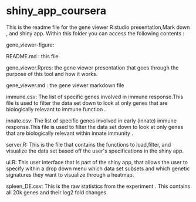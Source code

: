 # shiny_app_coursera
This is the readme file for the gene viewer R studio presentation,Mark down , and shiny app.
Within this folder you can access the following contents :

gene_viewer-figure: 

README.md : this file

gene_viewer.Rpres: the gene viewer presentation that goes through the purpose of this tool and how it works.

gene_viewer.md : the gene viewer markdown file

immune.csv: The list of specific genes involved in immune response.This file is  used to filter the data set down to look at only genes that are biologically relevant to immune function . 

innate.csv: The list of specific genes involved in early (innate) immune response.This file is  used to filter the data set down to look at only genes that are biologically relevant within innate immunity . 

server.R: This is the file that contains the functions to load,filter, and visualize the data set based off the user's specifications in the shiny app. 

ui.R: This user interface that is part of the shiny app, that allows the user to specify within a drop down menu which data set subsets and which genetic signatures they want to visualize through a heatmap. 

spleen_DE.csv: This is the raw statistics from the experiment . This contains all 20k genes and their log2 fold changes. 
